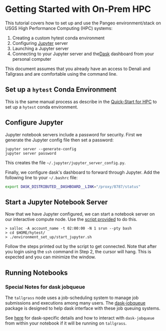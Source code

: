 # Getting Started with On-Prem HPC

This tutorial covers how to set up and use the Pangeo environment/stack
on  USGS High Performance Computing (HPC) systems:

1) Creating a custom hytest conda environment
2) Configuring [Jupyter](https://jupyter.org/) server
3) Launching a Jupyter server
4) Connecting to your Jupyter server and the[Dask](https://dask.pydata.org/)
   dashboard from your personal computer

This document assumes that you already have an access to
Denali and Tallgrass and are comfortable using the command line.

## Set up a `hytest` Conda Environment

This is the same manual process as describe in the
[Quick-Start for HPC](./QuickStart-HPC.md#1b-set-up-a-hytest-conda-environment)
to set up a `hytest` conda environment.

## Configure Jupyter

Jupyter notebook servers include a password for security. First we generate the Jupyter config file then set a password:

```text
jupyter server --generate-config
jupyter server password
```

This creates the file `~/.jupyter/jupyter_server_config.py`.

Finally, we configure dask\'s dashboard to forward through
Jupyter.  Add the following line to your `~/.bashrc` file:

```sh
export DASK_DISTRIBUTED__DASHBOARD__LINK="/proxy/8787/status"
```

## Start a Jupyter Notebook Server

Now that we have Jupyter configured, we can start a notebook server on our interactive compute node. Use the [script provided](start_jupyter.sh) to do this.

```text
> salloc -A account_name -t 02:00:00 -N 1 srun --pty bash
> cd $HOME/hytest/
> ./environment_set_up/start_jupyter.sh
```

Follow the steps printed out by the script to get connected. Note that after you login using the `ssh` command in Step 2, the cursor will hang.  This is expected and you can minimize the window.

## Running Notebooks

### Special Notes for dask jobqueue

The `tallgrass` node uses a job-scheduling system to manage job submissions
and executions among many users. The [dask-jobqueue](http://dask-jobqueue.readthedocs.io)
package is designed to help dask interface with these job queuing systems.

See [here](tallgrass_dask-jobqueue.md) for dask-specific details and how
to interact with `dask-jobqueue` from within your notebook if it will be running on `tallgrass`.
